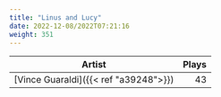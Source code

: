 ```yaml
---
title: "Linus and Lucy"
date: 2022-12-08/2022T07:21:16
weight: 351
---
```




 Artist | Plays 
----- | -----:
[Vince Guaraldi]({{< ref "a39248">}}) | 43
